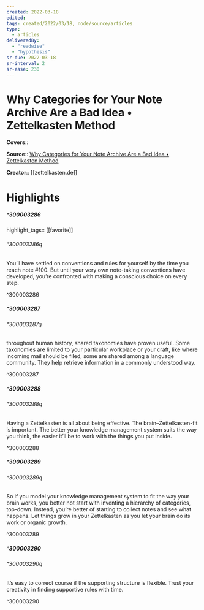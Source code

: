 ```yaml
---
created: 2022-03-18
edited:
tags: created/2022/03/18, node/source/articles
type: 
  - articles
deliveredBy: 
  - "readwise"
  - "hypothesis"
sr-due: 2022-03-18
sr-interval: 2
sr-ease: 230
---
```

# Why Categories for Your Note Archive Are a Bad Idea • Zettelkasten Method

**Covers**:: 

**Source**:: [Why Categories for Your Note Archive Are a Bad Idea • Zettelkasten Method](https://zettelkasten.de/posts/no-categories/)

**Creator**:: [[zettelkasten.de]]

# Highlights
##### ^300003286

highlight_tags:: [[favorite]]   

###### ^300003286q

You’ll have settled on conventions and rules for yourself by the time you reach note \#100. But until your very own note-taking conventions have developed, you’re confronted with making a conscious choice on every step. 

^300003286

##### ^300003287



###### ^300003287q

throughout human history, shared taxonomies have proven useful. Some taxonomies are limited to your particular workplace or your craft, like where incoming mail should be filed, some are shared among a language community. They help retrieve information in a commonly understood way. 

^300003287

##### ^300003288



###### ^300003288q

Having a Zettelkasten is all about being effective. The brain–Zettelkasten-fit is important. The better your knowledge management system suits the way you think, the easier it’ll be to work with the things you put inside. 

^300003288

##### ^300003289



###### ^300003289q

So if you model your knowledge management system to fit the way your brain works, you better not start with inventing a hierarchy of categories, top-down. Instead, you’re better of starting to collect notes and see what happens. Let things grow in your Zettelkasten as you let your brain do its work or organic growth. 

^300003289

##### ^300003290



###### ^300003290q

It’s easy to correct course if the supporting structure is flexible. Trust your creativity in finding supportive rules with time. 

^300003290

